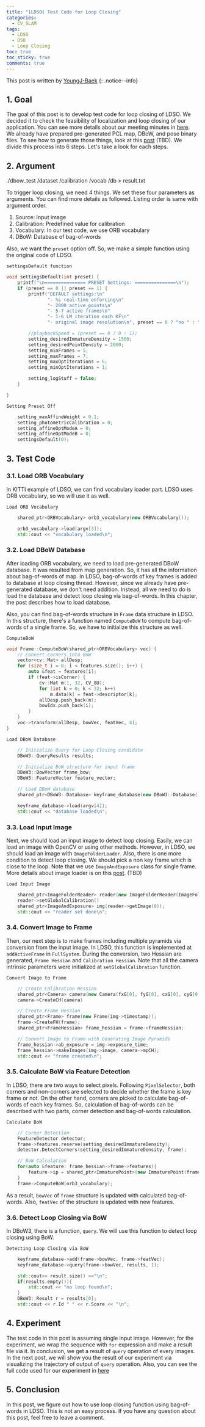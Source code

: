 ```yaml
---
title: "[LDSO] Test Code for Loop Closing"
categories:
  - CV_SLAM
tags:
  - LDSO
  - DSO
  - Loop Closing
toc: true
toc_sticky: true
comments: true
---
```


This post is written by [YoungJ-Baek](https://github.com/YoungJ-Baek "@embed")
{: .notice--info}

## 1. Goal

The goal of this post is to develop test code for loop closing of LDSO. We decided it to check the feasibility of localization and loop closing of our application. You can see more details about our meeting minutes in [here](https://v-slammers.github.io/minutes_arnavi/meeting-minutes/). We already have prepared pre-generated PCL map, DBoW, and pose binary files. To see how to generate those things, look at this [post]() (TBD). We divide this process into 6 steps. Let's take a look for each steps.

## 2. Argument

./dbow_test /dataset /calibration /vocab /db > result.txt

To trigger loop closing, we need 4 things. We set these four parameters as arguments. You can find more details as followed. Listing order is same with argument order.

1. Source: Input image
2. Calibration: Predefined value for calibration
3. Vocabulary: In our test code, we use ORB vocabulary
4. DBoW: Database of bag-of-words

Also, we want the `preset` option off. So, we make a simple function using the original code of LDSO.

<div class="notiece--primary" markdown="1">

`settingsDefault function`

```cpp
void settingsDefault(int preset) {
    printf("\n=============== PRESET Settings: ===============\n");
    if (preset == 0 || preset == 1) {
        printf("DEFAULT settings:\n"
               "- %s real-time enforcing\n"
               "- 2000 active points\n"
               "- 5-7 active frames\n"
               "- 1-6 LM iteration each KF\n"
               "- original image resolution\n", preset == 0 ? "no " : "1x");

        //playbackSpeed = (preset == 0 ? 0 : 1);
        setting_desiredImmatureDensity = 1500;
        setting_desiredPointDensity = 2000;
        setting_minFrames = 5;
        setting_maxFrames = 7;
        setting_maxOptIterations = 6;
        setting_minOptIterations = 1;

        setting_logStuff = false;
    }

}

```

`Setting Preset Off`

```cpp
    setting_maxAffineWeight = 0.1;
	setting_photometricCalibration = 0;
	setting_affineOptModeA = 0;
	setting_affineOptModeB = 0;
	settingsDefault(0);
```

</div>

## 3. Test Code

### 3.1. Load ORB Vocabulary

In KITTI example of LDSO, we can find vocabulary loader part. LDSO uses ORB vocabulary, so we will use it as well.

<div class="notice--primary" markdown="1">

`Load ORB Vocabulary`

```cpp
    shared_ptr<ORBVocabulary> orb3_vocabulary(new ORBVocabulary());

    orb3_vocabulary->load(argv[3]);
    std::cout << "vocabulary loaded\n";
```

</div>

### 3.2. Load DBoW Database

After loading ORB vocabulary, we need to load pre-generated DBoW database. It was resulted from map generation. So, it has all the information about bag-of-words of map. In LDSO, bag-of-words of key frames is added to database at loop closing thread. However, since we already have pre-generated database, we don't need addition. Instead, all we need to do is load the database and detect loop closing via bag-of-words. In this chapter, the post describes how to load database.

Also, you can find bag-of-words structure in `Frame` data structure in LDSO. In this structure, there's a function named `ComputeBoW` to compute bag-of-words of a single frame. So, we have to initialize this structure as well.

<div class="notice--primary" markdown="1">

`ComputeBoW`

```cpp
void Frame::ComputeBoW(shared_ptr<ORBVocabulary> voc) {
    // convert corners into BoW
    vector<cv::Mat> allDesp;
    for (size_t i = 0; i < features.size(); i++) {
        auto &feat = features[i];
        if (feat->isCorner) {
            cv::Mat m(1, 32, CV_8U);
            for (int k = 0; k < 32; k++)
                m.data[k] = feat->descriptor[k];
            allDesp.push_back(m);
            bowIdx.push_back(i);
        }
    }
    voc->transform(allDesp, bowVec, featVec, 4);
}
```

`Load DBoW Database`

```cpp
    // Initialize Query for Loop Closing candidate
	DBoW3::QueryResults results;

    // Initialize BoW structure for input frame
	DBoW3::BowVector frame_bow;
	DBoW3::FeatureVector feature_vector;

    // Load DBoW database
	shared_ptr<DBoW3::Database> keyframe_database(new DBoW3::Database());

	keyframe_database->load(argv[4]);
	std::cout << "database loaded\n";
```

</div>

### 3.3. Load Input Image

Next, we should load an input image to detect loop closing. Easily, we can load an image with OpenCV or using other methods. However, in LDSO, we should load an image with `ImageFolderLoader`. Also, there is one more condition to detect loop closing. We should pick a non key frame which is close to the loop. Note that we use `ImageAndExposure` class for single frame. More details about image loader is on this [post](). (TBD)

<div class="notice--primary" markdown="1">

`Load Input Image`

```cpp
    shared_ptr<ImageFolderReader> reader(new ImageFolderReader(ImageFolderReader::KITTI, argv[1], argv[2],"",""));
    reader->setGlobalCalibration()
    shared_ptr<ImageAndExposure> img(reader->getImage(0));
    std::cout << "reader set done\n";
```

</div>

### 3.4. Convert Image to Frame

Then, our next step is to make frames including multiple pyramids via conversion from the input image. In LDSO, this function is implemented at `addActiveFrame` in `FullSystem`. During the conversion, two Hessian are generated, `Frame Hessian` and `Calibration Hessian`. Note that all the camera intrinsic parameters were initialized at `setGlobalCalibration` function.

<div class="notice--primary" markdown="1">

`Convert Image to Frame`

```cpp
    // Create Calibration Hessian
    shared_ptr<Camera> camera(new Camera(fxG[0], fyG[0], cxG[0], cyG[0]));
    camera->CreateCH(camera)

    // Create Frame Hessian
    shared_ptr<Frame> frame(new Frame(img->timestamp));
    frame->CreateFH(frame);
    shared_ptr<FrameHessian> frame_hessian = frame->frameHessian;

    // Convert Image to Frame with Generating Image Pyramids
    frame_hessian->ab_exposure = img->exposure_time;
    frame_hessian->makeImages(img->image, camera->mpCH);
    std::cout << "frame created\n";
```

</div>

### 3.5. Calculate BoW via Feature Detection

In LDSO, there are two ways to select pixels. Following `PixelSelector`, both corners and non-corners are selected to decide whether the frame is key frame or not. On the other hand, corners are picked to calculate bag-of-words of each key frames. So, calculation of bag-of-words can be described with two parts, corner detection and bag-of-words calculation.

<div class="notice--primary" markdown="1">

`Calculate BoW`

```cpp
    // Corner Detection
    FeatureDetector detector;
    frame->features.reserve(setting_desiredImmatureDensity);
    detector.DetectCorners(setting_desiredImmatureDensity, frame);

    // BoW Calculation
    for(auto &feature: frame_hessian->frame->features){
        feature->ip = shared_ptr<ImmaturePoint>(new ImmaturePoint(frame_hessian->frame, feature, 1, camera->mpCH));
    }
    frame->ComputeBoW(orb3_vocabulary);
```

</div>

As a result, `bowVec` of `frame` structure is updated with calculated bag-of-words. Also, `featVec` of the structure is updated with new features.

### 3.6. Detect Loop Closing via BoW

In DBoW3, there is a function, `query`. We will use this function to detect loop closing using BoW.

<div class="notice--primary" markdown="1">

`Detecting Loop Closing via BoW`

```cpp
    keyframe_database->add(frame->bowVec, frame->featVec);
    keyframe_database->query(frame->bowVec, results, 1);

    std::cout<< result.size() <<"\n";
    if(results.empty()){
        std::cout << "no loop found\n";
    }
    DBoW3::Result r = results[0];
    std::cout << r.Id " " << r.Score << "\n";
```

</div>

## 4. Experiment

The test code in this post is assuming single input image. However, for the experiment, we wrap the sequence with `for` expression and make a result file via it. In conclusion, we get a result of `query` operation of every images. In the next post, we will show you the result of our experiment via visualizing the trajectory of output of `query` operation. Also, you can see the full code used for our experiment in [here](https://github.com/V-SLAMMERS/LDSO/blob/jm/examples/dbow_test.cc)

## 5. Conclusion

In this post, we figure out how to use loop closing function using bag-of-words in LDSO. This is not an easy process. If you have any question about this post, feel free to leave a comment.
